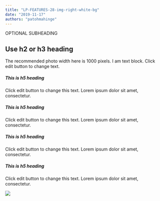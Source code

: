 ```yaml
---
title: "LP-FEATURES-28-img-right-white-bg"
date: "2019-11-17"
authors: "patohmahinge"
---
```


OPTIONAL SUBHEADING

## Use h2 or h3 heading

The recommended photo width here is 1000 pixels. I am text block. Click edit button to change text.

##### This is h5 heading

Click edit button to change this text. Lorem ipsum dolor sit amet, consectetur.

##### This is h5 heading

Click edit button to change this text. Lorem ipsum dolor sit amet, consectetur.

##### This is h5 heading

Click edit button to change this text. Lorem ipsum dolor sit amet, consectetur.

##### This is h5 heading

Click edit button to change this text. Lorem ipsum dolor sit amet, consectetur.

![](images/placeholder-700x450.jpg)
